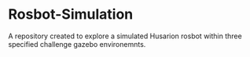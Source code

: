 # Rosbot-Simulation
A repository created to explore a simulated Husarion rosbot within three specified challenge gazebo environemnts.
